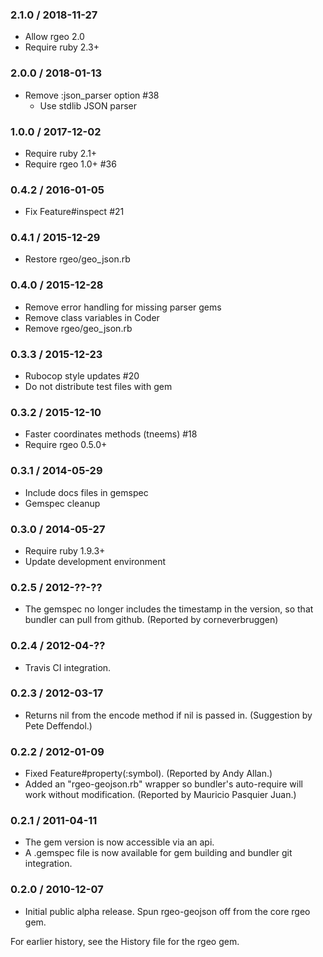 ### 2.1.0 / 2018-11-27

* Allow rgeo 2.0
* Require ruby 2.3+


### 2.0.0 / 2018-01-13

* Remove :json_parser option #38
  * Use stdlib JSON parser


### 1.0.0 / 2017-12-02

* Require ruby 2.1+
* Require rgeo 1.0+ #36


### 0.4.2 / 2016-01-05

* Fix Feature#inspect #21


### 0.4.1 / 2015-12-29

* Restore rgeo/geo_json.rb


### 0.4.0 / 2015-12-28

* Remove error handling for missing parser gems
* Remove class variables in Coder
* Remove rgeo/geo_json.rb


### 0.3.3 / 2015-12-23

* Rubocop style updates #20
* Do not distribute test files with gem


### 0.3.2 / 2015-12-10

* Faster coordinates methods (tneems) #18
* Require rgeo 0.5.0+


### 0.3.1 / 2014-05-29

* Include docs files in gemspec
* Gemspec cleanup


### 0.3.0 / 2014-05-27

* Require ruby 1.9.3+
* Update development environment


### 0.2.5 / 2012-??-??

* The gemspec no longer includes the timestamp in the version, so that
  bundler can pull from github. (Reported by corneverbruggen)


### 0.2.4 / 2012-04-??

* Travis CI integration.


### 0.2.3 / 2012-03-17

* Returns nil from the encode method if nil is passed in. (Suggestion by
  Pete Deffendol.)


### 0.2.2 / 2012-01-09

* Fixed Feature#property(:symbol). (Reported by Andy Allan.)
* Added an "rgeo-geojson.rb" wrapper so bundler's auto-require will work
  without modification. (Reported by Mauricio Pasquier Juan.)


### 0.2.1 / 2011-04-11

* The gem version is now accessible via an api.
* A .gemspec file is now available for gem building and bundler git
  integration.


### 0.2.0 / 2010-12-07

* Initial public alpha release. Spun rgeo-geojson off from the core rgeo
  gem.


For earlier history, see the History file for the rgeo gem.
